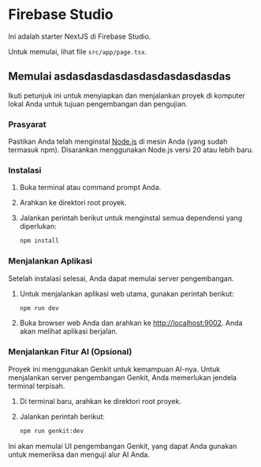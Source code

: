 # Firebase Studio

Ini adalah starter NextJS di Firebase Studio.

Untuk memulai, lihat file `src/app/page.tsx`.

## Memulai asdasdasdasdasdasdasdasdasdas

Ikuti petunjuk ini untuk menyiapkan dan menjalankan proyek di komputer lokal Anda untuk tujuan pengembangan dan pengujian.

### Prasyarat

Pastikan Anda telah menginstal [Node.js](https://nodejs.org/) di mesin Anda (yang sudah termasuk npm). Disarankan menggunakan Node.js versi 20 atau lebih baru.

### Instalasi

1.  Buka terminal atau command prompt Anda.
2.  Arahkan ke direktori root proyek.
3.  Jalankan perintah berikut untuk menginstal semua dependensi yang diperlukan:

    ```bash
    npm install
    ```

### Menjalankan Aplikasi

Setelah instalasi selesai, Anda dapat memulai server pengembangan.

1.  Untuk menjalankan aplikasi web utama, gunakan perintah berikut:

    ```bash
    npm run dev
    ```

2.  Buka browser web Anda dan arahkan ke [http://localhost:9002](http://localhost:9002). Anda akan melihat aplikasi berjalan.

### Menjalankan Fitur AI (Opsional)

Proyek ini menggunakan Genkit untuk kemampuan AI-nya. Untuk menjalankan server pengembangan Genkit, Anda memerlukan jendela terminal terpisah.

1.  Di terminal baru, arahkan ke direktori root proyek.
2.  Jalankan perintah berikut:

    ```bash
    npm run genkit:dev
    ```
Ini akan memulai UI pengembangan Genkit, yang dapat Anda gunakan untuk memeriksa dan menguji alur AI Anda.

